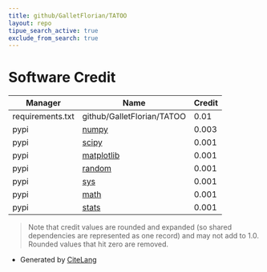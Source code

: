 ```yaml
---
title: github/GalletFlorian/TATOO
layout: repo
tipue_search_active: true
exclude_from_search: true
---
```

# Software Credit

|Manager|Name|Credit|
|-------|----|------|
|requirements.txt|github/GalletFlorian/TATOO|0.01|
|pypi|[numpy](https://www.numpy.org)|0.003|
|pypi|[scipy](https://www.scipy.org)|0.001|
|pypi|[matplotlib](https://matplotlib.org)|0.001|
|pypi|[random](https://www.pytosquatting.org)|0.001|
|pypi|[sys](https://github.com/stestagg/sys)|0.001|
|pypi|[math](https://pypi.org/project/math)|0.001|
|pypi|[stats](http://code.google.com/p/pycalcstats/)|0.001|


> Note that credit values are rounded and expanded (so shared dependencies are represented as one record) and may not add to 1.0. Rounded values that hit zero are removed.


- Generated by [CiteLang](https://github.com/vsoch/citelang)
